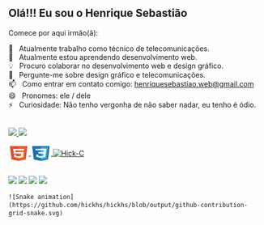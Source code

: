 ## Olá!!! Eu sou o Henrique Sebastião

Comece por aqui irmão(ã):

🔭 &#160; Atualmente trabalho como técnico de telecomunicações. <br>
📖 &#160; Atualmente estou aprendendo desenvolvimento web. <br>
💡 &#160; Procuro colaborar no desenvolvimento web e design gráfico. <br>
💬 &#160; Pergunte-me sobre design gráfico e telecomunicações. <br>
📫 &#160; Como entrar em contato comigo: henriquesebastiao.web@gmail.com <br>
😄 &#160; Pronomes: ele / dele <br>
⚡ &#160; Curiosidade: Não tenho vergonha de não saber nadar, eu tenho é ódio. <br>
<br>
<div>
  <a href="https://github.com/hickhs">
  <img height="180em" src="https://github-readme-stats.vercel.app/api?username=hickhs&show_icons=true&theme=github_dark&include_all_commits=true&count_private=true"/>
  <img height="180em" src="https://github-readme-stats.vercel.app/api/top-langs/?username=hickhs&layout=compact&langs_count=7&theme=github_dark"/>
</div>
<div style="display: inline_block"><br>
  <img align="center" alt="Hick-HTML" height="30" width="40" src="https://raw.githubusercontent.com/devicons/devicon/master/icons/html5/html5-original.svg">
  <img align="center" alt="Hick-CSS" height="30" width="40" src="https://raw.githubusercontent.com/devicons/devicon/master/icons/css3/css3-original.svg">
  <img align="center" alt="Hick-C" height="30" width="40" src = "https://cdn.jsdelivr.net/gh/devicons/devicon/icons/c/c-original.svg">
</div>
  
  ##
  
  <div>
    <a href="https://www.instagram.com/hick.hs/" target="_blank"><img src="https://img.shields.io/badge/-Instagram-%23E4405F?style=for-the-badge&logo=instagram&logoColor=white" target="_blank"></a>
    <a href = "mailto:henriquesebastiao.web@gmail.com"><img src="https://img.shields.io/badge/Gmail-D14836?style=for-the-badge&logo=gmail&logoColor=white" target="_blank"></a>
    <a href="https://www.linkedin.com/in/rafaella-ballerini-45875016a" target="_blank"><img src="https://img.shields.io/badge/-LinkedIn-%230077B5?style=for-the-badge&logo=linkedin&logoColor=white" target="_blank"></a>
    <a href="https://api.whatsapp.com/send?phone=5566992369876&text=Ol%C3%A1%2C%20Henrique%20Sebasti%C3%A3o." target="_blank"><img src="https://img.shields.io/badge/WhatsApp-25D366?style=for-the-badge&logo=whatsapp&logoColor=white" target="_blank"></a>
    
    ![Snake animation](https://github.com/hickhs/hickhs/blob/output/github-contribution-grid-snake.svg)
    
  </div>
